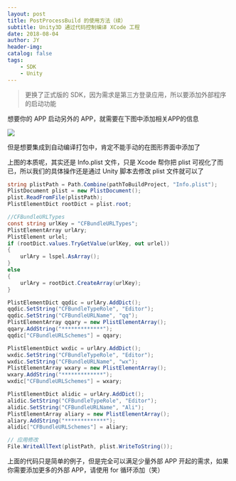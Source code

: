 ```yaml
---
layout: post
title: PostProcessBuild 的使用方法（续）
subtitle: Unity3D 通过代码控制编译 XCode 工程
date: 2018-08-04
author: JY
header-img: 
catalog: false
tags: 
    - SDK
    - Unity
---
```


> 更换了正式版的 SDK，因为需求是第三方登录应用，所以要添加外部程序的启动功能

想要你的 APP 启动另外的 APP，就需要在下图中添加相关APP的信息

![](https://jy-blog.oss-cn-beijing.aliyuncs.com/blog/2019-01-24-141536.jpg?x-oss-process=style/iPic)

但是想要集成到自动编译打包中，肯定不能手动的在图形界面中添加了

上图的本质呢，其实还是 Info.plist 文件，只是 Xcode 帮你把 plist 可视化了而已，所以我们的具体操作还是通过 Unity 脚本去修改 plist 文件就可以了

```c#
string plistPath = Path.Combine(pathToBuildProject, "Info.plist");
PlistDocument plist = new PlistDocument();
plist.ReadFromFile(plistPath);
PlistElementDict rootDict = plist.root;

//CFBundleURLTypes
const string urlKey = "CFBundleURLTypes";
PlistElementArray urlAry;
PlistElement urlel;
if (rootDict.values.TryGetValue(urlKey, out urlel))
{
	urlAry = lspel.AsArray();
}
else
{
	urlAry = rootDict.CreateArray(urlKey);
}

PlistElementDict qqdic = urlAry.AddDict();
qqdic.SetString("CFBundleTypeRole", "Editor");
qqdic.SetString("CFBundleURLName", "qq");
PlistElementArray qqary = new PlistElementArray();
qqary.AddString("*************");
qqdic["CFBundleURLSchemes"] = qqary;

PlistElementDict wxdic = urlAry.AddDict();
wxdic.SetString("CFBundleTypeRole", "Editor");
wxdic.SetString("CFBundleURLName", "wx");
PlistElementArray wxary = new PlistElementArray();
wxary.AddString("*************");
wxdic["CFBundleURLSchemes"] = wxary;

PlistElementDict alidic = urlAry.AddDict();
alidic.SetString("CFBundleTypeRole", "Editor");
alidic.SetString("CFBundleURLName", "Ali");
PlistElementArray aliary = new PlistElementArray();
aliary.AddString("*************");
alidic["CFBundleURLSchemes"] = aliary;

// 应用修改
File.WriteAllText(plistPath, plist.WriteToString());
```

上面的代码只是简单的例子，但是完全可以满足少量外部 APP 开起的需求，如果你需要添加更多的外部 APP，请使用 for 循环添加（笑）